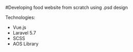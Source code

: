 #Developing food website from scratch using .psd design

Technologies: 
- Vue.js
- Laravel 5.7
- SCSS
- AOS Library